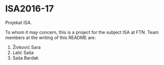 # ISA2016-17
Projekat ISA.

To whom it may concern, this is a project for the subject ISA at FTN.
Team members at the writing of this README are:
1. Živković Sara
2. Lalić Saša
3. Saša Bardak
